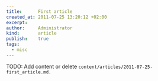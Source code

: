 ```yaml
---
title:      First article
created_at: 2011-07-25 13:20:12 +02:00
excerpt:
author:     Administrator
kind:       article
publish:    true
tags:
  - misc
---
```


TODO: Add content or delete `content/articles/2011-07-25-first_article.md.`
